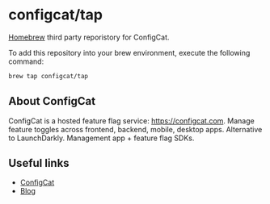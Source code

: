 # configcat/tap
[Homebrew](https://brew.sh/) third party reporistory for ConfigCat. 

To add this repository into your brew environment, execute the following command:
```bash
brew tap configcat/tap
```

## About ConfigCat
ConfigCat is a hosted feature flag service: https://configcat.com. Manage feature toggles across frontend, backend, mobile, desktop apps. Alternative to LaunchDarkly. Management app + feature flag SDKs.

## Useful links
- [ConfigCat](https://configcat.com)
- [Blog](https://configcat.com/blog)

